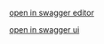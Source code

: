 [open in swagger editor](https://editor.swagger.io/?url=https://raw.githubusercontent.com/opctl/opctl/master/api/openapi.yaml)

[open in swagger ui](http://petstore.swagger.io/?url=https://raw.githubusercontent.com/opctl/opctl/master/api/openapi.yaml)
